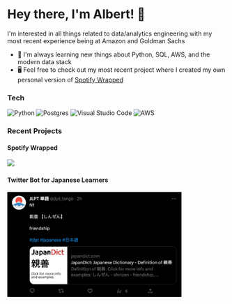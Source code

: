 # Hey there, I'm Albert! 👋

I'm interested in all things related to data/analytics engineering with my most recent experience being at Amazon and Goldman Sachs

* 🌱  I'm always learning new things about Python, SQL, AWS, and the modern data stack
* 🖥️  Feel free to check out my most recent project where I created my own personal version of [Spotify Wrapped](https://github.com/calbergs/spotify-api)

### Tech

![Python](https://img.shields.io/badge/python-3670A0?style=for-the-badge&logo=python&logoColor=ffdd54)
![Postgres](https://img.shields.io/badge/postgres-%23316192.svg?style=for-the-badge&logo=postgresql&logoColor=white)
![Visual Studio Code](https://img.shields.io/badge/Visual%20Studio%20Code-0078d7.svg?style=for-the-badge&logo=visual-studio-code&logoColor=white)
![AWS](https://img.shields.io/badge/Amazon_AWS-FF9900?style=for-the-badge&logo=amazonaws&logoColor=white)

### Recent Projects

<p>
  <h4>Spotify Wrapped</h4>
  <a href="https://github.com/calbergs/spotify-api">
    <img width="400" src="https://github.com/calbergs/spotify-api/blob/master/images/spotify.drawio.svg" />
  </a>
</p>

<p>
  <h4>Twitter Bot for Japanese Learners</h4>
  <a href="https://github.com/calbergs/twitter-bot-jlpt">
    <img width="400" src="https://github.com/calbergs/twitter-bot-jlpt/blob/master/jlpt_bot_tweet.png" />
  </a>
</p>
